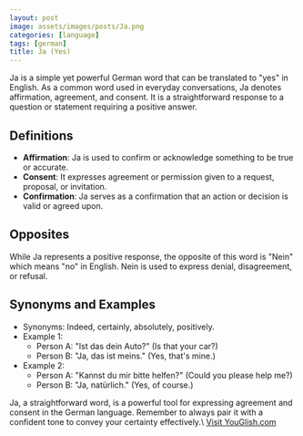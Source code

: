 ```yaml
---
layout: post
image: assets/images/posts/Ja.png
categories: [language]
tags: [german]
title: Ja (Yes)
---
```


Ja is a simple yet powerful German word that can be translated to "yes" in English. As a common word used in everyday conversations, Ja denotes affirmation, agreement, and consent. It is a straightforward response to a question or statement requiring a positive answer.

## Definitions

- **Affirmation**: Ja is used to confirm or acknowledge something to be true or accurate.
- **Consent**: It expresses agreement or permission given to a request, proposal, or invitation.
- **Confirmation**: Ja serves as a confirmation that an action or decision is valid or agreed upon.

## Opposites

While Ja represents a positive response, the opposite of this word is "Nein" which means "no" in English. Nein is used to express denial, disagreement, or refusal.

## Synonyms and Examples

- Synonyms: Indeed, certainly, absolutely, positively.
- Example 1: 
  - Person A: "Ist das dein Auto?" (Is that your car?)
  - Person B: "Ja, das ist meins." (Yes, that's mine.)
- Example 2:
  - Person A: "Kannst du mir bitte helfen?" (Could you please help me?)
  - Person B: "Ja, natürlich." (Yes, of course.)

Ja, a straightforward word, is a powerful tool for expressing agreement and consent in the German language. Remember to always pair it with a confident tone to convey your certainty effectively.\ <a id="yg-widget-0" class="youglish-widget" data-query="Ja" data-lang="german" data-components="8412" data-auto-start="0" data-bkg-color="theme_light" data-title="How%20to%20pronounce%20Ja%20in%20German"  rel="nofollow" href="https://youglish.com">Visit YouGlish.com</a><script async src="https://youglish.com/public/emb/widget.js" charset="utf-8"></script>